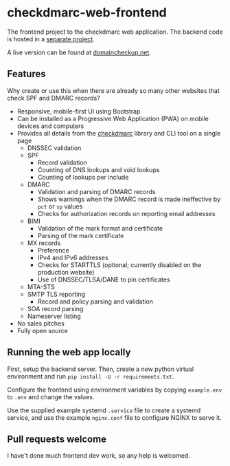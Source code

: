 # checkdmarc-web-frontend

The frontend project to the checkdmarc web application. The backend code is hosted in a [separate project](https://github.com/domainaware/checkdmarc-web-backend).

A live version can be found at [domaincheckup.net](https://domaincheckup.net).

## Features

Why create or use this when there are already so many other websites that check SPF and DMARC records?

- Responsive, mobile-first UI using Bootstrap
- Can be installed as a Progressive Web Application (PWA) on mobile devices and computers
- Provides all details from the [checkdmarc](https://domainaware.github.io/checkdmarc) library and CLI tool on a single page
  - DNSSEC validation
  - SPF
    - Record validation
    - Counting of DNS lookups and void lookups
    - Counting of lookups per include
  - DMARC
    - Validation and parsing of DMARC records
    - Shows warnings when the DMARC record is made ineffective by `pct` or `sp` values
    - Checks for authorization records on reporting email addresses
  - BIMI
    - Validation of the mark format and certificate
    - Parsing of the mark certificate
  - MX records
    - Preference
    - IPv4 and IPv6 addresses
    - Checks for STARTTLS (optional; currently disabled on the production website)
    - Use of DNSSEC/TLSA/DANE to pin certificates
  - MTA-STS
  - SMTP TLS reporting
    - Record and policy parsing and validation
  - SOA record parsing
  - Nameserver listing
- No sales pitches
- Fully open source

## Running the web app locally

First, setup the backend server. Then, create a new python virtual environment and run `pip install -U -r requirements.txt`.

Configure the frontend using environment variables by copying `example.env` to `.env` and change the values.

Use the supplied example systemd `.service` file to create a systemd service, and use the example `nginx.conf` file to configure NGINX to serve it.

## Pull requests welcome

I have't done much frontend dev work, so any help is welcomed.
